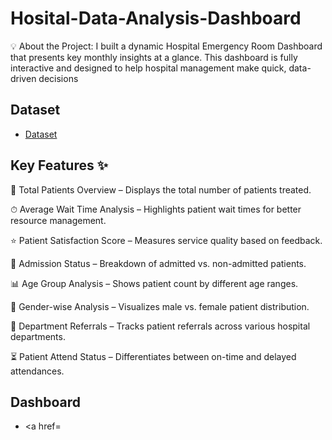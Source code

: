 # Hosital-Data-Analysis-Dashboard
💡 About the Project:  I built a dynamic Hospital Emergency Room Dashboard that presents key monthly insights at a glance. This dashboard is fully interactive and designed to help hospital management make quick, data-driven decisions

## Dataset
- <a href= "https://github.com/AniruddhTiwari532/Hosital-Data-Analysis-Dashboard/blob/main/Major_project1.xlsx">Dataset</a>

## Key Features ✨

📌 Total Patients Overview – Displays the total number of patients treated.

⏱ Average Wait Time Analysis – Highlights patient wait times for better resource management.

⭐ Patient Satisfaction Score – Measures service quality based on feedback.

🧾 Admission Status – Breakdown of admitted vs. non-admitted patients.

📊 Age Group Analysis – Shows patient count by different age ranges.

🧍 Gender-wise Analysis – Visualizes male vs. female patient distribution.

🏥 Department Referrals – Tracks patient referrals across various hospital departments.

⏳ Patient Attend Status – Differentiates between on-time and delayed attendances.

## Dashboard
- <a href= 
